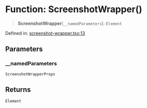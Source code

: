 # Function: ScreenshotWrapper()

> **ScreenshotWrapper**(`__namedParameters`): `Element`

Defined in: [screenshot-wrapper.tsx:13](https://github.com/GeoDaCenter/openassistant/blob/dc72d81a35cf8e46295657303846fbb4ad891993/packages/ui/src/components/screenshot-wrapper.tsx#L13)

## Parameters

### \_\_namedParameters

`ScreenshotWrapperProps`

## Returns

`Element`
